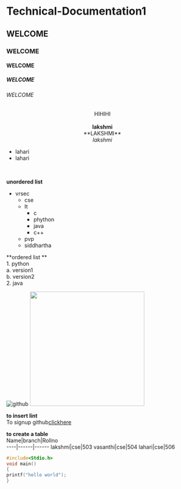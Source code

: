 # Technical-Documentation1
## WELCOME
### WELCOME
#### WELCOME
##### WELCOME
###### WELCOME
<P ALIGN="CENTER"> HIHIHI </PI></BR>
<br><b>lakshmi</b></br>
**LAKSHMI**  </BR>
<i>lakshmi</i></br>
<ul type=cirle>
  <li>lahari</li>
  <li>lahari</li>
</ul></br>

**unordered list**
- vrsec
    * cse
    * It
         -   c
         -  phython
         - java
         -  c++
    * pvp
    * siddhartha


**ordered list **     
     1. python     
         a. version1    
         b. version2     
     2. java

 ![github](https://www.pullrequest.com/blog/github-code-review-service/images/github-logo_hub2899c31b6ca7aed8d6a218f0e752fe4_46649_1200x1200_fill_box_center_2.png)
 <img src="https://www.pullrequest.com/blog/github-code-review-service/images/github-logo_hub2899c31b6ca7aed8d6a218f0e752fe4_46649_1200x1200_fill_box_center_2.png" height="300" width="300">       
 
 **to insert lint**      
 To signup github[clickhere](https://github.com/puramavasanthi)       
 
**to create a table**    
 Name|branch|Rollno       
 ----|------|------ 
 lakshmi|cse|503
 vasanthi|cse|504
 lahari|cse|506        
 
```c  
#include<Stdio.h>
void main()
{
printf("hello world");
}
```      

  
